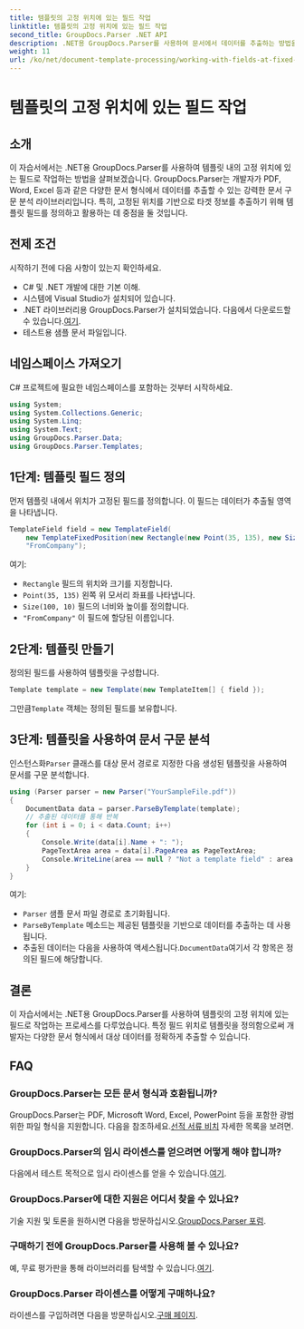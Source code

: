 ```yaml
---
title: 템플릿의 고정 위치에 있는 필드 작업
linktitle: 템플릿의 고정 위치에 있는 필드 작업
second_title: GroupDocs.Parser .NET API
description: .NET용 GroupDocs.Parser를 사용하여 문서에서 데이터를 추출하는 방법을 알아보세요. 코드 예제가 포함된 종합 튜토리얼입니다.
weight: 11
url: /ko/net/document-template-processing/working-with-fields-at-fixed-positions-in-templates/
---
```


# 템플릿의 고정 위치에 있는 필드 작업

## 소개
이 자습서에서는 .NET용 GroupDocs.Parser를 사용하여 템플릿 내의 고정 위치에 있는 필드로 작업하는 방법을 살펴보겠습니다. GroupDocs.Parser는 개발자가 PDF, Word, Excel 등과 같은 다양한 문서 형식에서 데이터를 추출할 수 있는 강력한 문서 구문 분석 라이브러리입니다. 특히, 고정된 위치를 기반으로 타겟 정보를 추출하기 위해 템플릿 필드를 정의하고 활용하는 데 중점을 둘 것입니다.
## 전제 조건
시작하기 전에 다음 사항이 있는지 확인하세요.
- C# 및 .NET 개발에 대한 기본 이해.
- 시스템에 Visual Studio가 설치되어 있습니다.
- .NET 라이브러리용 GroupDocs.Parser가 설치되었습니다. 다음에서 다운로드할 수 있습니다.[여기](https://releases.groupdocs.com/parser/net/).
- 테스트용 샘플 문서 파일입니다.

## 네임스페이스 가져오기
C# 프로젝트에 필요한 네임스페이스를 포함하는 것부터 시작하세요.
```csharp
using System;
using System.Collections.Generic;
using System.Linq;
using System.Text;
using GroupDocs.Parser.Data;
using GroupDocs.Parser.Templates;
```
## 1단계: 템플릿 필드 정의
먼저 템플릿 내에서 위치가 고정된 필드를 정의합니다. 이 필드는 데이터가 추출될 영역을 나타냅니다.
```csharp
TemplateField field = new TemplateField(
    new TemplateFixedPosition(new Rectangle(new Point(35, 135), new Size(100, 10))),
    "FromCompany");
```
여기:
- `Rectangle` 필드의 위치와 크기를 지정합니다.
- `Point(35, 135)` 왼쪽 위 모서리 좌표를 나타냅니다.
- `Size(100, 10)` 필드의 너비와 높이를 정의합니다.
- `"FromCompany"` 이 필드에 할당된 이름입니다.
## 2단계: 템플릿 만들기
정의된 필드를 사용하여 템플릿을 구성합니다.
```csharp
Template template = new Template(new TemplateItem[] { field });
```
 그만큼`Template` 객체는 정의된 필드를 보유합니다.
## 3단계: 템플릿을 사용하여 문서 구문 분석
 인스턴스화`Parser` 클래스를 대상 문서 경로로 지정한 다음 생성된 템플릿을 사용하여 문서를 구문 분석합니다.
```csharp
using (Parser parser = new Parser("YourSampleFile.pdf"))
{
    DocumentData data = parser.ParseByTemplate(template);
    // 추출된 데이터를 통해 반복
    for (int i = 0; i < data.Count; i++)
    {
        Console.Write(data[i].Name + ": ");
        PageTextArea area = data[i].PageArea as PageTextArea;
        Console.WriteLine(area == null ? "Not a template field" : area.Text);
    }
}
```
여기:
- `Parser` 샘플 문서 파일 경로로 초기화됩니다.
- `ParseByTemplate` 메소드는 제공된 템플릿을 기반으로 데이터를 추출하는 데 사용됩니다.
-  추출된 데이터는 다음을 사용하여 액세스됩니다.`DocumentData`여기서 각 항목은 정의된 필드에 해당합니다.

## 결론
이 자습서에서는 .NET용 GroupDocs.Parser를 사용하여 템플릿의 고정 위치에 있는 필드로 작업하는 프로세스를 다루었습니다. 특정 필드 위치로 템플릿을 정의함으로써 개발자는 다양한 문서 형식에서 대상 데이터를 정확하게 추출할 수 있습니다.

## FAQ
### GroupDocs.Parser는 모든 문서 형식과 호환됩니까?
 GroupDocs.Parser는 PDF, Microsoft Word, Excel, PowerPoint 등을 포함한 광범위한 파일 형식을 지원합니다. 다음을 참조하세요.[선적 서류 비치](https://tutorials.groupdocs.com/parser/net/) 자세한 목록을 보려면.
### GroupDocs.Parser의 임시 라이센스를 얻으려면 어떻게 해야 합니까?
 다음에서 테스트 목적으로 임시 라이센스를 얻을 수 있습니다.[여기](https://purchase.groupdocs.com/temporary-license/).
### GroupDocs.Parser에 대한 지원은 어디서 찾을 수 있나요?
 기술 지원 및 토론을 원하시면 다음을 방문하십시오.[GroupDocs.Parser 포럼](https://forum.groupdocs.com/c/parser/17).
### 구매하기 전에 GroupDocs.Parser를 사용해 볼 수 있나요?
 예, 무료 평가판을 통해 라이브러리를 탐색할 수 있습니다.[여기](https://releases.groupdocs.com/).
### GroupDocs.Parser 라이센스를 어떻게 구매하나요?
 라이센스를 구입하려면 다음을 방문하십시오.[구매 페이지](https://purchase.groupdocs.com/buy).